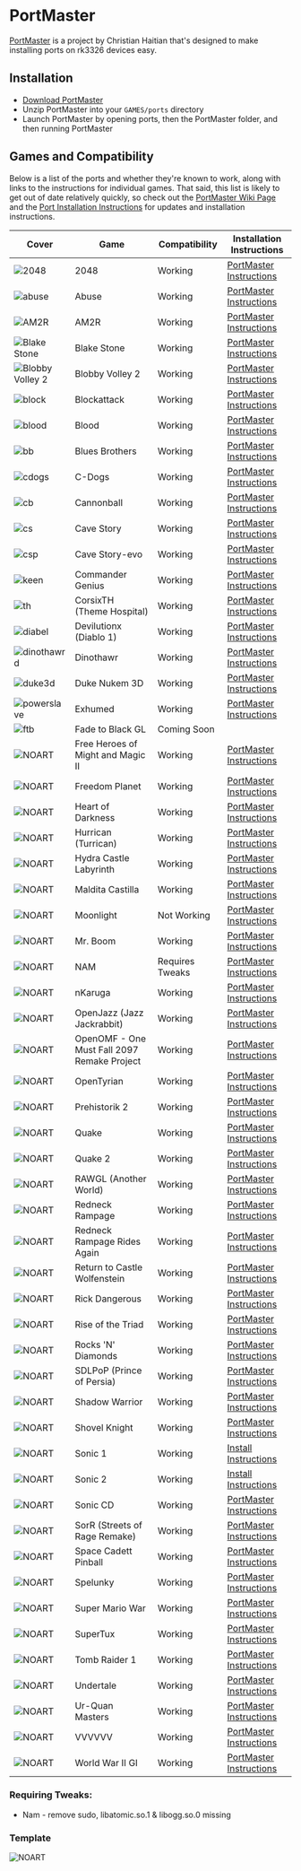 # PortMaster

[PortMaster](https://github.com/christianhaitian/PortMaster) is a project by Christian Haitian that's designed to make installing ports on rk3326 devices easy.

## Installation

- [Download PortMaster](https://github.com/christianhaitian/PortMaster/raw/main/PortMaster.zip)
- Unzip PortMaster into your `GAMES/ports` directory
- Launch PortMaster by opening ports, then the PortMaster folder, and then running PortMaster

## Games and Compatibility

Below is a list of the ports and whether they're known to work, along with links to the instructions for individual games. That said, this list is likely to get out of date relatively quickly, so check out the [PortMaster Wiki Page](https://github.com/christianhaitian/arkos/wiki/PortMaster) and the [Port Installation Instructions](https://github.com/christianhaitian/arkos/wiki/ArkOS-Emulators-and-Ports-information#ports) for updates and installation instructions.

| Cover | Game | Compatibility | Installation Instructions |
|----|----|----|----|
| ![2048](https://user-images.githubusercontent.com/77732736/140623762-f528a765-c65f-4f54-85b3-9155e0454977.jpg)| 2048 | <span class="text-success">Working</span> | [PortMaster Instructions](https://github.com/christianhaitian/arkos/wiki/ArkOS-Emulators-and-Ports-information#2048-available-through-portmaster) |
| ![abuse](https://user-images.githubusercontent.com/77732736/140623942-4666b551-0a78-4773-b77b-da5f086dff44.jpg)| Abuse | <span class="text-success">Working</span> | [PortMaster Instructions](https://github.com/christianhaitian/arkos/wiki/ArkOS-Emulators-and-Ports-information#abuse-available-through-portmaster) |
| ![AM2R](https://user-images.githubusercontent.com/77732736/140624064-50e64bff-0ff9-4876-8455-bf0e9b24b951.jpg)| AM2R | <span class="text-success">Working</span> | [PortMaster Instructions](https://github.com/christianhaitian/arkos/wiki/ArkOS-Emulators-and-Ports-information#am2r-available-through-portmaster) |
| ![Blake Stone](https://user-images.githubusercontent.com/77732736/140624085-842bd7b1-f888-4729-a69c-0ce9c0f89407.jpg)| Blake Stone | <span class="text-success">Working</span> | [PortMaster Instructions](https://github.com/christianhaitian/arkos/wiki/ArkOS-Emulators-and-Ports-information#blake-stone-aliens-of-gold-available-through-portmaster) |
| ![Blobby Volley 2](https://user-images.githubusercontent.com/77732736/140624142-e4982e56-54e4-460f-8b4c-2533a5d7fa95.jpg)| Blobby Volley 2 | <span class="text-success">Working</span> | [PortMaster Instructions](https://github.com/christianhaitian/arkos/wiki/ArkOS-Emulators-and-Ports-information#blobby-volley-2-available-through-portmaster) |
| ![block](https://user-images.githubusercontent.com/77732736/140624189-9719efb4-f3fd-4f7f-88d9-790de3c1ca9b.jpg)| Blockattack | <span class="text-success">Working</span> | [PortMaster Instructions](https://github.com/christianhaitian/arkos/wiki/ArkOS-Emulators-and-Ports-information#block-attack-available-through-portmaster) |
| ![blood](https://user-images.githubusercontent.com/77732736/140624266-6db6d0b5-812e-4dcb-b6e9-3b28f9896a32.jpg)| Blood | <span class="text-success">Working</span> | [PortMaster Instructions](https://github.com/christianhaitian/arkos/wiki/ArkOS-Emulators-and-Ports-information#blood-available-through-portmaster) |
| ![bb](https://user-images.githubusercontent.com/77732736/140624294-8c84e4f9-ffea-4db2-8b04-0301c992fc01.jpg)| Blues Brothers | <span class="text-success">Working</span> | [PortMaster Instructions](https://github.com/christianhaitian/arkos/wiki/ArkOS-Emulators-and-Ports-information#blues-brothers-available-through-portmaster) |
| ![cdogs](https://user-images.githubusercontent.com/77732736/140624321-f8193c09-9756-4442-9077-d4421fc4754d.jpg)| C-Dogs | <span class="text-success">Working</span> | [PortMaster Instructions](https://github.com/christianhaitian/arkos/wiki/ArkOS-Emulators-and-Ports-information#c-dogs-available-through-portmaster) |
| ![cb](https://user-images.githubusercontent.com/77732736/140624345-34dd3cc0-89a1-4f2d-a320-8a3ec7d5c37d.jpg)| Cannonball | <span class="text-success">Working</span> | [PortMaster Instructions](https://github.com/christianhaitian/arkos/wiki/ArkOS-Emulators-and-Ports-information#cannonball-outrun-available-through-portmaster) |
| ![cs](https://user-images.githubusercontent.com/77732736/140624369-a8c70251-83e8-42df-9c0d-8ce680b518a4.jpg)| Cave Story | <span class="text-success">Working</span> | [PortMaster Instructions](https://github.com/christianhaitian/arkos/wiki/ArkOS-Emulators-and-Ports-information#cave-story-evo-available-through-portmaster) |
| ![csp](https://user-images.githubusercontent.com/77732736/140624548-40f33985-f552-40c5-a125-3812aaedb804.jpg)| Cave Story-evo | <span class="text-success">Working</span> | [PortMaster Instructions](https://github.com/christianhaitian/arkos/wiki/ArkOS-Emulators-and-Ports-information#cave-story-evo-available-through-portmaster) |
| ![keen](https://user-images.githubusercontent.com/77732736/140624636-18d9666b-6931-4120-9646-cb364de143f9.jpg)| Commander Genius | <span class="text-success">Working</span> | [PortMaster Instructions](https://github.com/christianhaitian/arkos/wiki/ArkOS-Emulators-and-Ports-information#commander-genius-commander-keen-available-through-portmaster) |
| ![th](https://user-images.githubusercontent.com/77732736/140624710-c3223653-aa7d-4d24-ba85-105c4a19341e.jpg)| CorsixTH (Theme Hospital) | <span class="text-success">Working</span> | [PortMaster Instructions](https://github.com/christianhaitian/arkos/wiki/ArkOS-Emulators-and-Ports-information#corsixth-theme-hospital-available-through-portmaster) |
| ![diabel](https://user-images.githubusercontent.com/77732736/140624794-4e988a43-cb04-4b1a-88ed-5661957eab1e.jpg)| Devilutionx (Diablo 1) | <span class="text-success">Working</span> | [PortMaster Instructions](https://github.com/christianhaitian/arkos/wiki/ArkOS-Emulators-and-Ports-information#devilutionx-diablo-1-available-through-portmaster) |
| ![dinothawrd](https://user-images.githubusercontent.com/77732736/141323004-283898f5-2eeb-431c-8a2d-5553f389dcb1.png)| Dinothawr | <span class="text-success">Working</span> | [PortMaster Instructions](https://github.com/christianhaitian/arkos/wiki/ArkOS-Emulators-and-Ports-information#dinothawr-available-through-portmaster) |
| ![duke3d](https://user-images.githubusercontent.com/77732736/141323417-d3112d0d-4a03-4cb5-bbe2-cf9a4bd887b7.png)| Duke Nukem 3D | <span class="text-success">Working</span> | [PortMaster Instructions](https://github.com/christianhaitian/arkos/wiki/ArkOS-Emulators-and-Ports-information#duke-nukem-3d-available-through-portmaster) |
| ![powerslave](https://user-images.githubusercontent.com/77732736/141323523-fc94a7ee-0799-4dc9-b2ee-dad6fddd0fdb.png)| Exhumed | <span class="text-success">Working</span> | [PortMaster Instructions](https://github.com/christianhaitian/arkos/wiki/ArkOS-Emulators-and-Ports-information#exhumed-aka-powerslave-available-through-portmaster) |
| ![ftb](https://user-images.githubusercontent.com/77732736/141323920-7bf260cc-e4b9-4681-a738-b63f00cfbee3.png)| Fade to Black GL | <span class="text-white">Coming Soon</span> |
| ![NOART](https://user-images.githubusercontent.com/77732736/140623965-b880ae63-2de8-494a-bc47-aca27777a232.jpg)| Free Heroes of Might and Magic II | <span class="text-success">Working</span> | [PortMaster Instructions](https://github.com/christianhaitian/arkos/wiki/ArkOS-Emulators-and-Ports-information#free-heroes-of-might-and-magic-ii-available-through-portmaster) |
| ![NOART](https://user-images.githubusercontent.com/77732736/140623965-b880ae63-2de8-494a-bc47-aca27777a232.jpg)| Freedom Planet | <span class="text-success">Working</span> | [PortMaster Instructions](https://github.com/christianhaitian/arkos/wiki/ArkOS-Emulators-and-Ports-information#freedom-planet-available-through-portmaster) |
| ![NOART](https://user-images.githubusercontent.com/77732736/140623965-b880ae63-2de8-494a-bc47-aca27777a232.jpg)| Heart of Darkness | <span class="text-success">Working</span> | [PortMaster Instructions](https://github.com/christianhaitian/arkos/wiki/ArkOS-Emulators-and-Ports-information#heart-of-darkness-available-through-portmaster) |
| ![NOART](https://user-images.githubusercontent.com/77732736/140623965-b880ae63-2de8-494a-bc47-aca27777a232.jpg)| Hurrican (Turrican) | <span class="text-success">Working</span> | [PortMaster Instructions](https://github.com/christianhaitian/arkos/wiki/ArkOS-Emulators-and-Ports-information#hurrican-turrican-available-through-portmaster) |
| ![NOART](https://user-images.githubusercontent.com/77732736/140623965-b880ae63-2de8-494a-bc47-aca27777a232.jpg)| Hydra Castle Labyrinth | <span class="text-success">Working</span> | [PortMaster Instructions](https://github.com/christianhaitian/arkos/wiki/ArkOS-Emulators-and-Ports-information#hydra-castle-labyrinth-available-through-portmaster) |
| ![NOART](https://user-images.githubusercontent.com/77732736/140623965-b880ae63-2de8-494a-bc47-aca27777a232.jpg)| Maldita Castilla | <span class="text-success">Working</span> | [PortMaster Instructions](https://github.com/christianhaitian/arkos/wiki/ArkOS-Emulators-and-Ports-information#maldita-castilla-available-through-portmaster) |
| ![NOART](https://user-images.githubusercontent.com/77732736/140623965-b880ae63-2de8-494a-bc47-aca27777a232.jpg)| Moonlight | <span class="text-danger">Not Working</span> | [PortMaster Instructions](https://github.com/christianhaitian/arkos/wiki/ArkOS-Emulators-and-Ports-information#moonlight-nvidia-gamestreaming-app-available-through-portmaster) |
| ![NOART](https://user-images.githubusercontent.com/77732736/140623965-b880ae63-2de8-494a-bc47-aca27777a232.jpg)| Mr. Boom | <span class="text-success">Working</span> | [PortMaster Instructions](https://github.com/christianhaitian/arkos/wiki/ArkOS-Emulators-and-Ports-information#mr-boom-available-through-portmaster) |
| ![NOART](https://user-images.githubusercontent.com/77732736/140623965-b880ae63-2de8-494a-bc47-aca27777a232.jpg)| NAM | <span class="text-info">Requires Tweaks</span> | [PortMaster Instructions](https://github.com/christianhaitian/arkos/wiki/ArkOS-Emulators-and-Ports-information#nam-available-through-portmaster) |
| ![NOART](https://user-images.githubusercontent.com/77732736/140623965-b880ae63-2de8-494a-bc47-aca27777a232.jpg)| nKaruga | <span class="text-success">Working</span> | [PortMaster Instructions](https://github.com/christianhaitian/arkos/wiki/ArkOS-Emulators-and-Ports-information#nkaruga) |
| ![NOART](https://user-images.githubusercontent.com/77732736/140623965-b880ae63-2de8-494a-bc47-aca27777a232.jpg)| OpenJazz (Jazz Jackrabbit) | <span class="text-success">Working</span> | [PortMaster Instructions](https://github.com/christianhaitian/arkos/wiki/ArkOS-Emulators-and-Ports-information#openjazz-jazz-jackrabbitavailable-through-portmaster) |
| ![NOART](https://user-images.githubusercontent.com/77732736/140623965-b880ae63-2de8-494a-bc47-aca27777a232.jpg)| OpenOMF - One Must Fall 2097 Remake Project | <span class="text-success">Working</span> | [PortMaster Instructions](https://github.com/christianhaitian/arkos/wiki/ArkOS-Emulators-and-Ports-information#openomf-available-through-portmaster) |
| ![NOART](https://user-images.githubusercontent.com/77732736/140623965-b880ae63-2de8-494a-bc47-aca27777a232.jpg)| OpenTyrian | <span class="text-success">Working</span> | [PortMaster Instructions](https://github.com/christianhaitian/arkos/wiki/ArkOS-Emulators-and-Ports-information#opentyrian-available-through-portmaster) |
| ![NOART](https://user-images.githubusercontent.com/77732736/140623965-b880ae63-2de8-494a-bc47-aca27777a232.jpg)| Prehistorik 2 | <span class="text-success">Working</span> | [PortMaster Instructions](https://github.com/christianhaitian/arkos/wiki/ArkOS-Emulators-and-Ports-information#prehistorik-2-available-through-portmaster) |
| ![NOART](https://user-images.githubusercontent.com/77732736/140623965-b880ae63-2de8-494a-bc47-aca27777a232.jpg)| Quake | <span class="text-success">Working</span> | [PortMaster Instructions](https://github.com/christianhaitian/arkos/wiki/ArkOS-Emulators-and-Ports-information#quake-1-available-through-portmaster) |
| ![NOART](https://user-images.githubusercontent.com/77732736/140623965-b880ae63-2de8-494a-bc47-aca27777a232.jpg)| Quake 2 | <span class="text-success">Working</span> | [PortMaster Instructions](https://github.com/christianhaitian/arkos/wiki/ArkOS-Emulators-and-Ports-information#quake-2-available-through-portmaster) |
| ![NOART](https://user-images.githubusercontent.com/77732736/140623965-b880ae63-2de8-494a-bc47-aca27777a232.jpg)| RAWGL (Another World) | <span class="text-success">Working</span> | [PortMaster Instructions](https://github.com/christianhaitian/arkos/wiki/ArkOS-Emulators-and-Ports-information#rawgl-available-through-portmaster) |
| ![NOART](https://user-images.githubusercontent.com/77732736/140623965-b880ae63-2de8-494a-bc47-aca27777a232.jpg)| Redneck Rampage | <span class="text-success">Working</span> | [PortMaster Instructions](https://github.com/christianhaitian/arkos/wiki/ArkOS-Emulators-and-Ports-information#redneck-rampage-1-available-through-portmaster) |
| ![NOART](https://user-images.githubusercontent.com/77732736/140623965-b880ae63-2de8-494a-bc47-aca27777a232.jpg)| Redneck Rampage Rides Again | <span class="text-success">Working</span> | [PortMaster Instructions](https://github.com/christianhaitian/arkos/wiki/ArkOS-Emulators-and-Ports-information#redneck-rampage-2-available-through-portmaster) |
| ![NOART](https://user-images.githubusercontent.com/77732736/140623965-b880ae63-2de8-494a-bc47-aca27777a232.jpg)| Return to Castle Wolfenstein | <span class="text-success">Working</span> | [PortMaster Instructions](https://github.com/christianhaitian/arkos/wiki/ArkOS-Emulators-and-Ports-information#return-to-castle-wolfenstein-available-through-portmaster) |
| ![NOART](https://user-images.githubusercontent.com/77732736/140623965-b880ae63-2de8-494a-bc47-aca27777a232.jpg)| Rick Dangerous | <span class="text-success">Working</span> | [PortMaster Instructions](https://github.com/christianhaitian/arkos/wiki/ArkOS-Emulators-and-Ports-information#rick-dangerous-available-through-portmaster) |
| ![NOART](https://user-images.githubusercontent.com/77732736/140623965-b880ae63-2de8-494a-bc47-aca27777a232.jpg)| Rise of the Triad | <span class="text-success">Working</span> | [PortMaster Instructions](https://github.com/christianhaitian/arkos/wiki/ArkOS-Emulators-and-Ports-information#rise-of-the-triad-available-through-portmaster) |
| ![NOART](https://user-images.githubusercontent.com/77732736/140623965-b880ae63-2de8-494a-bc47-aca27777a232.jpg)| Rocks 'N' Diamonds | <span class="text-success">Working</span> | [PortMaster Instructions](https://github.com/christianhaitian/arkos/wiki/ArkOS-Emulators-and-Ports-information#rocks-n-diamonds-available-through-portmaster) |
| ![NOART](https://user-images.githubusercontent.com/77732736/140623965-b880ae63-2de8-494a-bc47-aca27777a232.jpg)| SDLPoP (Prince of Persia) | <span class="text-success">Working</span> | [PortMaster Instructions](https://github.com/christianhaitian/arkos/wiki/ArkOS-Emulators-and-Ports-information#sdlpop-prince-of-persia-available-through-portmaster) |
| ![NOART](https://user-images.githubusercontent.com/77732736/140623965-b880ae63-2de8-494a-bc47-aca27777a232.jpg)| Shadow Warrior | <span class="text-success">Working</span> | [PortMaster Instructions](https://github.com/christianhaitian/arkos/wiki/ArkOS-Emulators-and-Ports-information#shadow-warrior-available-through-portmaster) |
| ![NOART](https://user-images.githubusercontent.com/77732736/140623965-b880ae63-2de8-494a-bc47-aca27777a232.jpg)| Shovel Knight | <span class="text-success">Working</span> | [PortMaster Instructions](https://github.com/christianhaitian/arkos/wiki/ArkOS-Emulators-and-Ports-information#shovel-knight---treasure-trove-available-through-portmaster) |
| ![NOART](https://user-images.githubusercontent.com/77732736/140623965-b880ae63-2de8-494a-bc47-aca27777a232.jpg)| Sonic 1 | <span class="text-success">Working</span> | [Install Instructions](#sonic-1--2) |
| ![NOART](https://user-images.githubusercontent.com/77732736/140623965-b880ae63-2de8-494a-bc47-aca27777a232.jpg)| Sonic 2 | <span class="text-success">Working</span> | [Install Instructions](#sonic-1--2) |
| ![NOART](https://user-images.githubusercontent.com/77732736/140623965-b880ae63-2de8-494a-bc47-aca27777a232.jpg)| Sonic CD | <span class="text-success">Working</span> | [PortMaster Instructions](https://github.com/christianhaitian/arkos/wiki/ArkOS-Emulators-and-Ports-information#sonic-cd-available-through-portmaster) |
| ![NOART](https://user-images.githubusercontent.com/77732736/140623965-b880ae63-2de8-494a-bc47-aca27777a232.jpg)| SorR (Streets of Rage Remake)| <span class="text-success">Working</span> | [PortMaster Instructions](https://github.com/christianhaitian/arkos/wiki/ArkOS-Emulators-and-Ports-information#sorr-streets-of-rage-remakeavailable-through-portmaster) |
| ![NOART](https://user-images.githubusercontent.com/77732736/140623965-b880ae63-2de8-494a-bc47-aca27777a232.jpg)| Space Cadett Pinball | <span class="text-success">Working</span> | [PortMaster Instructions](https://github.com/christianhaitian/arkos/wiki/ArkOS-Emulators-and-Ports-information#space-cadet-pinball-available-through-portmaster) |
| ![NOART](https://user-images.githubusercontent.com/77732736/140623965-b880ae63-2de8-494a-bc47-aca27777a232.jpg)| Spelunky | <span class="text-success">Working</span> | [PortMaster Instructions](https://github.com/christianhaitian/arkos/wiki/ArkOS-Emulators-and-Ports-information#spelunky-available-through-portmaster) |
| ![NOART](https://user-images.githubusercontent.com/77732736/140623965-b880ae63-2de8-494a-bc47-aca27777a232.jpg)| Super Mario War | <span class="text-success">Working</span> | [PortMaster Instructions](https://github.com/christianhaitian/arkos/wiki/ArkOS-Emulators-and-Ports-information#super-mario-war-available-through-portmaster) |
| ![NOART](https://user-images.githubusercontent.com/77732736/140623965-b880ae63-2de8-494a-bc47-aca27777a232.jpg)| SuperTux | <span class="text-success">Working</span> | [PortMaster Instructions](https://github.com/christianhaitian/arkos/wiki/ArkOS-Emulators-and-Ports-information#supertux-available-through-portmaster) |
| ![NOART](https://user-images.githubusercontent.com/77732736/140623965-b880ae63-2de8-494a-bc47-aca27777a232.jpg)| Tomb Raider 1 | <span class="text-success">Working</span> | [PortMaster Instructions](https://github.com/christianhaitian/arkos/wiki/ArkOS-Emulators-and-Ports-information#tomb-raider-1-available-through-portmaster) |
| ![NOART](https://user-images.githubusercontent.com/77732736/140623965-b880ae63-2de8-494a-bc47-aca27777a232.jpg)| Undertale | <span class="text-success">Working</span> | [PortMaster Instructions](https://github.com/christianhaitian/arkos/wiki/ArkOS-Emulators-and-Ports-information#undertale-available-through-portmaster) |
| ![NOART](https://user-images.githubusercontent.com/77732736/140623965-b880ae63-2de8-494a-bc47-aca27777a232.jpg)| Ur-Quan Masters | <span class="text-success">Working</span> | [PortMaster Instructions](https://github.com/christianhaitian/arkos/wiki/ArkOS-Emulators-and-Ports-information#ur-quan-masters-available-through-portmaster) |
| ![NOART](https://user-images.githubusercontent.com/77732736/140623965-b880ae63-2de8-494a-bc47-aca27777a232.jpg)| VVVVVV | <span class="text-success">Working</span> | [PortMaster Instructions](https://github.com/christianhaitian/arkos/wiki/ArkOS-Emulators-and-Ports-information#vvvvvv-available-through-portmaster) |
| ![NOART](https://user-images.githubusercontent.com/77732736/140623965-b880ae63-2de8-494a-bc47-aca27777a232.jpg)| World War II GI | <span class="text-success">Working</span>  | [PortMaster Instructions](https://github.com/christianhaitian/arkos/wiki/ArkOS-Emulators-and-Ports-information#world-war-ii-gi-available-through-portmaster) |


### Requiring Tweaks:

* Nam - remove sudo, libatomic.so.1 & libogg.so.0 missing 

### Template 
![NOART](https://user-images.githubusercontent.com/77732736/140623965-b880ae63-2de8-494a-bc47-aca27777a232.jpg)

